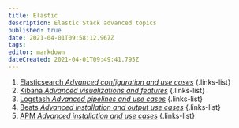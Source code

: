 ```yaml
---
title: Elastic 
description: Elastic Stack advanced topics
published: true
date: 2021-04-01T09:58:12.967Z
tags: 
editor: markdown
dateCreated: 2021-04-01T09:49:41.795Z
---
```


1. [Elasticsearch *Advanced configuration and use cases*](/data_management/elastic/elasticsearch)
{.links-list}
2. [Kibana *Advanced visualizations and features*](/data_management/elastic/kibana)
{.links-list}
3. [Logstash *Advanced pipelines and use cases*](/data_management/elastic/logstash)
{.links-list}
4. [Beats *Advanced installation and output use cases*](/data_management/elastic/beats)
{.links-list}
5. [APM *Advanced installation and use cases*](/data_management/elastic/apm)
{.links-list}